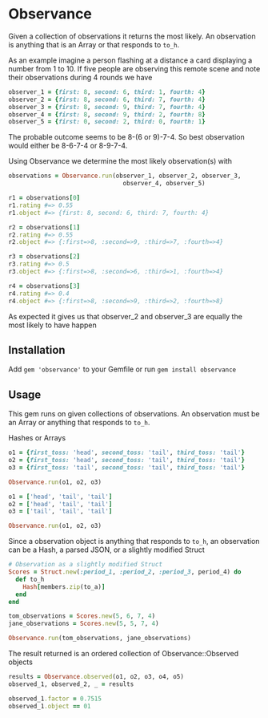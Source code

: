 # Observance

Given a collection of observations it returns the most likely. An observation is anything
that is an Array or that responds to `to_h`.

As an example imagine a person flashing at a distance a card
displaying a number from 1 to 10. If five people are observing
this remote scene and note their observations during 4 rounds we have

```ruby
observer_1 = {first: 8, second: 6, third: 1, fourth: 4}
observer_2 = {first: 8, second: 6, third: 7, fourth: 4}
observer_3 = {first: 8, second: 9, third: 7, fourth: 4}
observer_4 = {first: 8, second: 9, third: 2, fourth: 8}
observer_5 = {first: 0, second: 2, third: 0, fourth: 1}
```

The probable outcome seems to be 8-(6 or 9)-7-4. So best observation
would either be 8-6-7-4 or 8-9-7-4.

Using Observance we determine the most likely observation(s) with

```ruby
observations = Observance.run(observer_1, observer_2, observer_3,
                                observer_4, observer_5)

r1 = observations[0]
r1.rating #=> 0.55
r1.object #=> {first: 8, second: 6, third: 7, fourth: 4}

r2 = observations[1]
r2.rating #=> 0.55
r2.object #=> {:first=>8, :second=>9, :third=>7, :fourth=>4}

r3 = observations[2]
r3.rating #=> 0.5
r3.object #=> {:first=>8, :second=>6, :third=>1, :fourth=>4}

r4 = observations[3]
r4.rating #=> 0.4
r4.object #=> {:first=>8, :second=>9, :third=>2, :fourth=>8}
```

As expected it gives us that observer_2 and observer_3 are equally the most likely to have happen

## Installation

Add `gem 'observance'` to your Gemfile or run `gem install observance`

## Usage

This gem runs on given collections of observations. An observation must be an Array
or anything that responds to `to_h`.

Hashes or Arrays

```ruby
o1 = {first_toss: 'head', second_toss: 'tail', third_toss: 'tail'}
o2 = {first_toss: 'head', second_toss: 'tail', third_toss: 'tail'}
o3 = {first_toss: 'tail', second_toss: 'tail', third_toss: 'tail'}

Observance.run(o1, o2, o3)

o1 = ['head', 'tail', 'tail']
o2 = ['head', 'tail', 'tail']
o3 = ['tail', 'tail', 'tail']

Observance.run(o1, o2, o3)

```

Since a observation object is anything that responds to `to_h`, an observation
can be a Hash, a parsed JSON, or a slightly modified Struct

```ruby
# Observation as a slightly modified Struct
Scores = Struct.new(:period_1, :period_2, :period_3, period_4) do
  def to_h
    Hash[members.zip(to_a)]
  end
end

tom_observations = Scores.new(5, 6, 7, 4)
jane_observations = Scores.new(5, 5, 7, 4)

Observance.run(tom_observations, jane_observations)
```

The result returned is an ordered collection of Observance::Observed objects

```ruby
results = Observance.observed(o1, o2, o3, o4, o5)
observed_1, observed_2, _ = results

observed_1.factor = 0.7515
observed_1.object == 01

```
